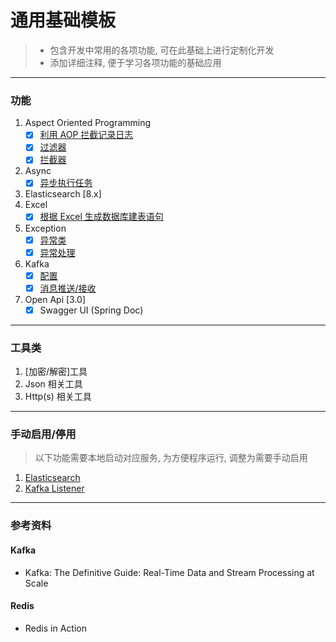 # 通用基础模板

> * 包含开发中常用的各项功能, 可在此基础上进行定制化开发
> * 添加详细注释, 便于学习各项功能的基础应用
---

### 功能

1. Aspect Oriented Programming
    - [x] [利用 AOP 拦截记录日志](src/main/java/com/demo/aop/LogAspect.java)
    - [x] [过滤器](src/main/java/com/demo/aop/DemoFilter.java)
    - [x] [拦截器](src/main/java/com/demo/aop/DemoInterceptor.java)
2. Async
    - [x] [异步执行任务](src/main/java/com/demo/service/AsyncService.java)
3. Elasticsearch [8.x]
4. Excel
    - [x] [根据 Excel 生成数据库建表语句](src/main/java/com/demo/service/ExcelService.java)
5. Exception
    - [x] [异常类](src/main/java/com/demo/exception)
    - [x] [异常处理](src/main/java/com/demo/handler)
6. Kafka
    - [x] [配置](src/main/java/com/demo/config/KafkaConfig.java)
    - [x] [消息推送/接收](src/main/java/com/demo/service/KafkaService.java)
8. Open Api [3.0]
    - [x] Swagger UI (Spring Doc)

---

### 工具类

1. [加密/解密]工具
2. Json 相关工具
3. Http(s) 相关工具

---

### 手动启用/停用

> 以下功能需要本地启动对应服务, 为方便程序运行, 调整为需要手动启用

1. [Elasticsearch](src/main/java/com/demo/excluded/elasticsearch)
2. [Kafka Listener](src/main/java/com/demo/listener/DemoKafkaListener.java)

---

### 参考资料

#### Kafka

- Kafka: The Definitive Guide: Real-Time Data and Stream Processing at Scale

#### Redis

- Redis in Action
